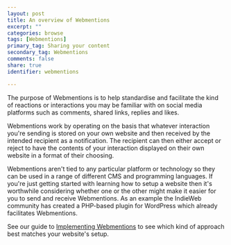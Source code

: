 ```yaml
---
layout: post
title: An overview of Webmentions
excerpt: ""
categories: browse
tags: [Webmentions]
primary_tag: Sharing your content
secondary_tag: Webmentions
comments: false
share: true
identifier: webmentions

---
```

The purpose of Webmentions is to help standardise and facilitate the kind of reactions or interactions you may be familiar with on social media platforms such as comments, shared links, replies and likes.

Webmentions work by operating on the basis that whatever interaction you're sending is stored on your own website and then received by the intended recipient as a notification. The recipient can then either accept or reject to have the contents of your interaction displayed on their own website in a format of their choosing.

Webmentions aren't tied to any particular platform or technology so they can be used in a range of different CMS and programming languages. If you're just getting started with learning how to setup a website then it's worthwhile considering whether one or the other might make it easier for you to send and receive Webmentions. As an example the IndieWeb community has created a PHP-based plugin for WordPress which already facilitates Webmentions.

See our guide to [Implementing Webmentions](/browse/webmentions/webmentions-detail#implementation) to see which kind of approach best matches your website's setup.